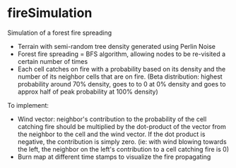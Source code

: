 # fireSimulation
Simulation of a forest fire spreading
  - Terrain with semi-random tree density generated using Perlin Noise
  - Forest fire spreading = BFS algorithm, allowing nodes to be re-visited a certain number of times
  - Each cell catches on fire with a probability based on its density and the number of its neighbor cells 
    that are on fire. (Beta distribution: highest probability around 70% density, goes to to 0 
    at 0% density and goes to approx half of peak probability at 100% density)
  
  To implement: 
   - Wind vector: neighbor's contribution to the probability of the cell catching fire should be multiplied 
     by the dot-product of the vector from the neighbor to the cell and the wind vector. If the dot product
     is negative, the contribution is simply zero. (ie: with wind blowing towards the left, the neighbor on 
     the left's contribution to a cell catching fire is 0)
   - Burn map at different time stamps to visualize the fire propagating
   
